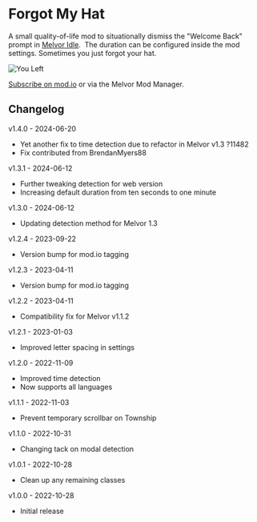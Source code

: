 # Forgot My Hat

A small quality-of-life mod to situationally dismiss the "Welcome Back" prompt in [Melvor Idle](https://melvoridle.com/).  The duration can be configured inside the mod settings.  Sometimes you just forgot your hat.

![You Left](assets/you-left.png "Welcome Back popup showing nothing has changed")

[Subscribe on mod.io](https://mod.io/g/melvoridle/m/forgot-my-hat) or via the Melvor Mod Manager.

## Changelog

v1.4.0 - 2024-06-20
- Yet another fix to time detection due to refactor in Melvor v1.3 ?11482
- Fix contributed from BrendanMyers88

v1.3.1 - 2024-06-12
- Further tweaking detection for web version
- Increasing default duration from ten seconds to one minute

v1.3.0 - 2024-06-12
- Updating detection method for Melvor 1.3

v1.2.4 - 2023-09-22
- Version bump for mod.io tagging

v1.2.3 - 2023-04-11
- Version bump for mod.io tagging

v1.2.2 - 2023-04-11
- Compatibility fix for Melvor v1.1.2

v1.2.1 - 2023-01-03
- Improved letter spacing in settings

v1.2.0 - 2022-11-09
- Improved time detection
- Now supports all languages

v1.1.1 - 2022-11-03
- Prevent temporary scrollbar on Township

v1.1.0 - 2022-10-31
- Changing tack on modal detection

v1.0.1 - 2022-10-28
- Clean up any remaining classes

v1.0.0 - 2022-10-28
- Initial release
